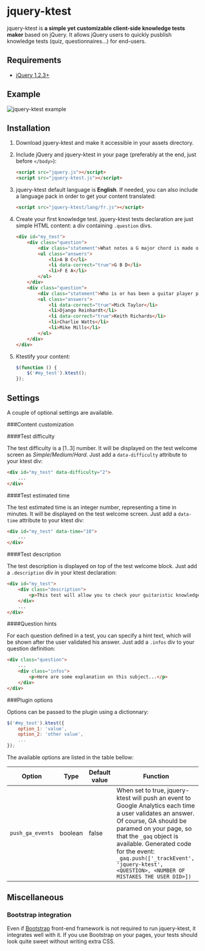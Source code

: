 jquery-ktest
============

jquery-ktest is **a simple yet customizable client-side knowledge tests maker** based on jQuery. It allows jQuery users to quickly pusblish knowledge tests (quiz, questionnaires...) for end-users.

Requirements
------------

* [jQuery 1.2.3+](http://jquery.com/)

Example
-------
![jquery-ktest example](http://img4.hostingpics.net/pics/773001jqueryktest.png "jquery-ktest")


Installation
------------

1. Download jquery-ktest and make it accessible in your assets directory.

2. Include jQuery and jquery-ktest in your page (preferably at the end, just before `</body>`):

	```html
	<script src="jquery.js"></script>
	<script src="jquery-ktest.js"></script>
	```

3. jquery-ktest default language is **English**. If needed, you can also include a language pack in order to get your content translated:

	```html
	<script src="jquery-ktest/lang/fr.js"></script>
	```

4. Create your first knowledge test. jquery-ktest tests declaration are just simple HTML content: a div containing `.question` divs.

	```html
	<div id="my_test">
	    <div class="question">
	        <div class="statement">What notes a G major chord is made of?</div>
	        <ul class="answers">
	            <li>A B C</li>
	            <li data-correct="true">G B D</li>
	            <li>F E A</li>
	        </ul>
	    </div>
	    <div class="question">
	        <div class="statement">Who is or has been a guitar player part of the Rolling Stones band?</div>
	        <ul class="answers">
	            <li data-correct="true">Mick Taylor</li>
	            <li>Django Reinhardt</li>
	            <li data-correct="true">Keith Richards</li>
	            <li>Charlie Watts</li>
	            <li>Mike Mills</li>
	        </ul>
	    </div>
	</div>
	```

5. Ktestify your content:

	```javascript
	$(function () {
		$('#my_test').ktest();
	});
	```

Settings
--------

A couple of optional settings are available.

###Content customization

####Test difficulty

The test difficulty is a [1..3] number. It will be displayed on the test welcome screen as *Simple*/*Medium*/*Hard*. Just add a `data-difficulty` attribute to your ktest div:

```html
<div id="my_test" data-difficulty="2">
	...
</div>
```

####Test estimated time

The test estimated time is an integer number, representing a time in minutes. It will be displayed on the test welcome screen. Just add a `data-time` attribute to your ktest div:

```html
<div id="my_test" data-time="10">
	...
</div>
```

####Test description

The test description is displayed on top of the test welcome block. Just add a `.description` div in your ktest declaration:

```html
<div id="my_test">
	<div class="description">
		<p>This test will allow you to check your guitaristic knowledge!</p>
	</div>
	...
</div>
```

####Question hints

For each question defined in a test, you can specify a hint text, which will be shown after the user validated his answer. Just add a `.infos` div to your question definition:

```html
<div class="question">
	...
	<div class="infos">
		<p>Here are some explanation on this subject...</p>
	</div>
</div>
```

###Plugin options

Options can be passed to the plugin using a dictionnary:

```javascript
$('#my_test').ktest({
	option_1: 'value',
	option_2: 'other value',
	...
});
```

The available options are listed in the table bellow:

| Option        | Type           | Default value  | Function |
| ------------- |----------------|----------------|----------|
| `push_ga_events` | boolean | false | When set to true, jquery-ktest will push an event to Google Analytics each time a user validates an answer. Of course, GA should be paramed on your page, so that the `_gaq` object is available. Generated code for the event: `_gaq.push(['_trackEvent', 'jquery-ktest', <QUESTION>, <NUMBER OF MISTAKES THE USER DID>])` |

Miscellaneous
-------------

### Bootstrap integration

Even if [Bootstrap](http://getbootstrap.com/) front-end framework is not required to run jquery-ktest, it integrates well with it. If you use Bootstrap on your pages, your tests should look quite sweet without writing extra CSS.